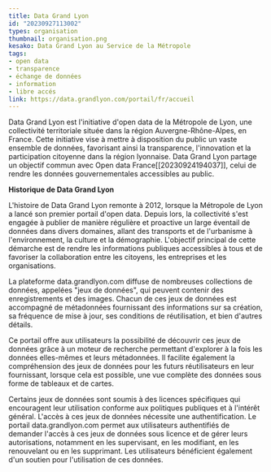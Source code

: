 ```yaml
---
title: Data Grand Lyon
id: "20230927113002"
types: organisation 
thumbnail: organisation.png
kesako: Data Grand Lyon au Service de la Métropole
tags:
- open data
- transparence
- échange de données
- information
- libre accés
link: https://data.grandlyon.com/portail/fr/accueil
---
```


   
   Data Grand Lyon est l'initiative d'open data de la Métropole de Lyon, une collectivité territoriale située dans la région Auvergne-Rhône-Alpes, en France. Cette initiative vise à mettre à disposition du public un vaste ensemble de données, favorisant ainsi la transparence, l'innovation et la participation citoyenne dans la région lyonnaise. 
  Data Grand Lyon partage un objectif commun avec Open data France[[20230924194037]], celui de rendre les données gouvernementales accessibles au public.

**Historique de Data Grand Lyon**

L'histoire de Data Grand Lyon remonte à 2012, lorsque la Métropole de Lyon a lancé son premier portail d'open data. Depuis lors, la collectivité s'est engagée à publier de manière régulière et proactive un large éventail de données dans divers domaines, allant des transports et de l'urbanisme à l'environnement, la culture et la démographie. L'objectif principal de cette démarche est de rendre les informations publiques accessibles à tous et de favoriser la collaboration entre les citoyens, les entreprises et les organisations.

La plateforme data.grandlyon.com diffuse de nombreuses collections de données, appelées "jeux de données", qui peuvent contenir des enregistrements et des images. Chacun de ces jeux de données est accompagné de métadonnées fournissant des informations sur sa création, sa fréquence de mise à jour, ses conditions de réutilisation, et bien d'autres détails.

Ce portail offre aux utilisateurs la possibilité de découvrir ces jeux de données grâce à un moteur de recherche permettant d'explorer à la fois les données elles-mêmes et leurs métadonnées. Il facilite également la compréhension des jeux de données pour les futurs réutilisateurs en leur fournissant, lorsque cela est possible, une vue complète des données sous forme de tableaux et de cartes.

Certains jeux de données sont soumis à des licences spécifiques qui encouragent leur utilisation conforme aux politiques publiques et à l'intérêt général. L'accès à ces jeux de données nécessite une authentification. Le portail data.grandlyon.com permet aux utilisateurs authentifiés de demander l'accès à ces jeux de données sous licence et de gérer leurs autorisations, notamment en les supervisant, en les modifiant, en les renouvelant ou en les supprimant. Les utilisateurs bénéficient également d'un soutien pour l'utilisation de ces données.